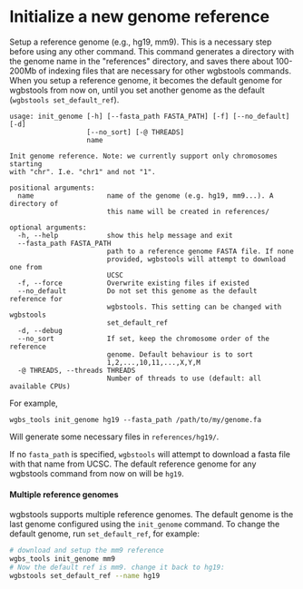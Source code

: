# Initialize a new genome reference

Setup a reference genome (e.g., hg19, mm9). This is a necessary step before using any other command.
This command generates a directory with the genome name in the "references" directory, and saves there about 100-200Mb of indexing files that are necessary for other wgbstools commands.
When you setup a reference genome, it becomes the default genome for wgbstools from now on, until you set another genome as the default (`wgbstools set_default_ref`).

```
usage: init_genome [-h] [--fasta_path FASTA_PATH] [-f] [--no_default] [-d]
                   [--no_sort] [-@ THREADS]
                   name

Init genome reference. Note: we currently support only chromosomes starting
with "chr". I.e. "chr1" and not "1".

positional arguments:
  name                  name of the genome (e.g. hg19, mm9...). A directory of
                        this name will be created in references/

optional arguments:
  -h, --help            show this help message and exit
  --fasta_path FASTA_PATH
                        path to a reference genome FASTA file. If none
                        provided, wgbstools will attempt to download one from
                        UCSC
  -f, --force           Overwrite existing files if existed
  --no_default          Do not set this genome as the default reference for
                        wgbstools. This setting can be changed with wgbstools
                        set_default_ref
  -d, --debug
  --no_sort             If set, keep the chromosome order of the reference
                        genome. Default behaviour is to sort
                        1,2,...,10,11,...,X,Y,M
  -@ THREADS, --threads THREADS
                        Number of threads to use (default: all available CPUs)
```

For example,
```
wgbs_tools init_genome hg19 --fasta_path /path/to/my/genome.fa
```
Will generate some necessary files in `references/hg19/`.

If no `fasta_path` is specified, `wgbstools` will attempt to download a fasta file with that name from UCSC.
The default reference genome for any wgbstools command from now on will be `hg19`.

#### Multiple reference genomes
wgbstools supports multiple reference genomes. The default genome is the last genome configured using the `init_genome` command. To change the default genome, run `set_default_ref`, for example:
```bash
# download and setup the mm9 reference
wgbs_tools init_genome mm9
# Now the default ref is mm9. change it back to hg19:
wgbstools set_default_ref --name hg19
```
